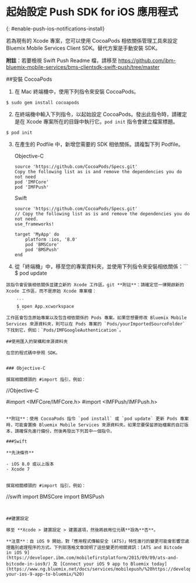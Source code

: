 # 起始設定 Push SDK for iOS 應用程式
{: #enable-push-ios-notifications-install}

若為現有的 Xcode 專案，您可以使用 CocoaPods 相依關係管理工具來設定 Bluemix Mobile Services Client SDK。替代方案是手動安裝 SDK。

**附註**：若要檢視 Swift Push Readme 檔，請移至 https://github.com/ibm-bluemix-mobile-services/bms-clientsdk-swift-push/tree/master

##安裝 CocoaPods

1. 在 Mac 終端機中，使用下列指令來安裝 CocoaPods。
```
$ sudo gem install cocoapods
```
2. 在終端機中輸入下列指令，以起始設定 CocoaPods。發出此指令時，請確定是在 Xcode 專案所在的目錄中執行它。`pod init` 指令會建立檔案標題。
```
$ pod init
```
3. 在產生的 Podfile 中，新增您需要的 SDK 相依關係。請複製下列 Podfile。

   Objective-C

    ```
    source 'https://github.com/CocoaPods/Specs.git'
	Copy the following list as is and remove the dependencies you do not need
	pod 'IMFCore'
	pod 'IMFPush'
	```

   Swift

	```
	source 'https://github.com/CocoaPods/Specs.git'
	// Copy the following list as is and remove the dependencies you do not need.
	use_frameworks!

	target 'MyApp' do
	    platform :ios, '8.0'
	    pod 'BMSCore'
	    pod 'BMSPush'
	end
	```
3. 從「終端機」中，移至您的專案資料夾，並使用下列指令來安裝相依關係：```
$ pod update
```
該指令會安裝相依關係並建立新的 Xcode 工作區。git **附註**：請確定您一律開啟新的 Xcode 工作區，而不是原始 Xcode 專案檔：

	```
	$ open App.xcworkspace
	```
工作區會包含原始專案以及包含相依關係的 Pods 專案。如果您想要修改 Bluemix Mobile Services 來源資料夾，則可以在 Pods 專案的 `Pods/yourImportedSourceFolder` 下找到它，例如：`Pods/IMFGoogleAuthentication`。

##使用匯入的架構和來源資料夾

在您的程式碼中參照 SDK。


### Objective-C

撰寫相關標頭的 #import 指引，例如：

```
//Objective-C

#import <IMFCore/IMFCore.h>
#import <IMFPush/IMFPush.h>
```

**附註**：使用 CocoaPods 指令 `pod install` 或 `pod update` 更新 Pods 專案時，可能會置換 Bluemix Mobile Services 來源資料夾。如果您要保留原始檔案的自訂版本，請確保先進行備份，然後再發出下列其中一個指令。

###Swift

**先決條件**

- iOS 8.0 或以上版本
- Xcode 7


撰寫相關標頭的 #import 指引，例如：

```
//swift
import BMSCore
import BMSPush
```


##建置設定

移至 **Xcode > 建置設定 > 建置選項，然後將啟用位元碼**設為**否**。

**注意**：自 iOS 9 開始，對「應用程式傳輸安全 (ATS)」特性進行的變更可能會影響您處理鑑別處理程序的方式。下列部落格文章說明了這些變更的相關資訊：[ATS and Bitcode in iOS 9](https://developer.ibm.com/mobilefirstplatform/2015/09/09/ats-and-bitcode-in-ios9/) 及 [Connect your iOS 9 app to Bluemix today](https://www.ng.bluemix.net/docs/services/mobilepush/%20https://developer.ibm.com/bluemix/2015/09/16/connect-your-ios-9-app-to-bluemix/%20)
